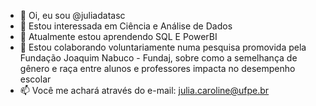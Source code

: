 - 👋 Oi, eu sou @juliadatasc
- 👀 Estou interessada em Ciência e Análise de Dados
- 🌱 Atualmente estou aprendendo SQL E PowerBI
- 💞️ Estou colaborando voluntariamente numa pesquisa promovida pela Fundação Joaquim Nabuco - Fundaj, sobre como a semelhança de gênero e raça entre alunos e professores impacta no desempenho escolar 
- 📫 Você me achará através do e-mail: julia.caroline@ufpe.br

<!---
juliadatasc/juliadatasc is a ✨ special ✨ repository because its `README.md` (this file) appears on your GitHub profile.
You can click the Preview link to take a look at your changes.
--->
